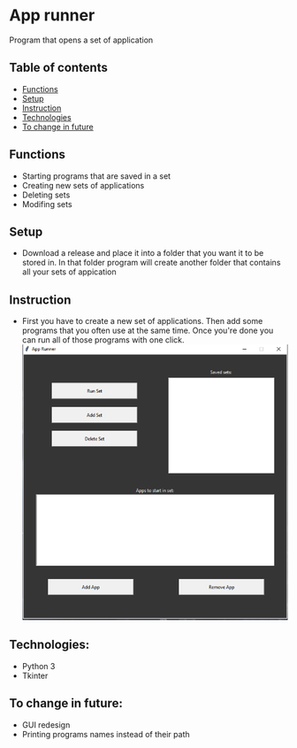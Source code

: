 # App runner
 Program that opens a set of application
 
## Table of contents
* [Functions](#functions)
* [Setup](#setup)
* [Instruction](#instruction)
* [Technologies](#technologies)
* [To change in future](#to-change-in-future)


## Functions
 - Starting programs that are saved in a set
 - Creating new sets of applications
 - Deleting sets
 - Modifing sets
 
## Setup
 - Download a release and place it into a folder that you want it to be stored in. In that folder program will create another folder that contains all your sets of appication
 
## Instruction
 - First you have to create a new set of applications. Then add some programs that you often use at the same time. Once you're done you can run all of those programs with one click.
![Preview](./preview.PNG)
 
## Technologies:
 - Python 3
 - Tkinter
 
## To change in future:
 - GUI redesign
 - Printing programs names instead of their path 
